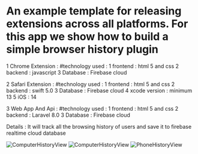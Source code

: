# An example template for releasing extensions across all platforms. For this app we show how to build a simple browser history plugin
1 Chrome Extension : 
    #technology used : 1 frontend : html 5 and css 2 backend : javascript 3 Database : Firebase 
      cloud

2 Safari Extension : 
    #technology used : 1 frontend : html 5 and css 2 backend : swift 5.0 3 Database : Firebase 
      cloud 4 xcode version : minimum 13 5 iOS : 14

3 Web App And Api :
    #technology used : 1 frontend : html 5 and css 2 backend : Laravel 8.0 3 Database : 
      Firebase cloud

Details : It will track all the browsing history of users and save it to firebase realtime cloud database

 ![ComputerHistoryView](laptop-screenshot.gif)
 ![ComputerHistoryView](New-Recording.gif)
 ![PhoneHistoryView](iosview.gif)

